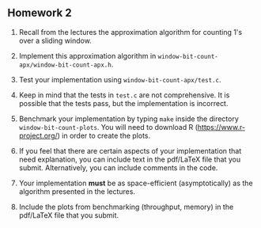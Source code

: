 Homework 2
----------

1. Recall from the lectures the approximation algorithm for counting 1's over a sliding window.

2. Implement this approximation algorithm in `window-bit-count-apx/window-bit-count-apx.h`.

3. Test your implementation using `window-bit-count-apx/test.c`.

4. Keep in mind that the tests in `test.c` are not comprehensive. It is possible that the tests pass, but the implementation is incorrect.

5. Benchmark your implementation by typing `make` inside the directory `window-bit-count-plots`. You will need to download R (https://www.r-project.org/) in order to create the plots.

6. If you feel that there are certain aspects of your implementation that need explanation, you can include text in the pdf/LaTeX file that you submit. Alternatively, you can include comments in the code.

7. Your implementation **must** be as space-efficient (asymptotically) as the algorithm presented in the lectures.

8. Include the plots from benchmarking (throughput, memory) in the pdf/LaTeX file that you submit.
